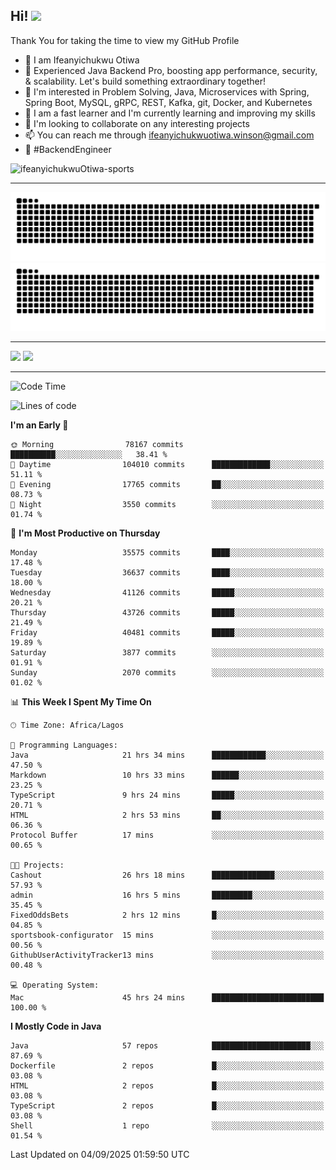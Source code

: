 <!-- BLOG-POST-LIST:START --><!-- BLOG-POST-LIST:END -->

## Hi! <img src="https://media.giphy.com/media/hvRJCLFzcasrR4ia7z/giphy.gif" width="4%"> 

Thank You for taking the time to view my GitHub Profile

- 👋 I am Ifeanyichukwu Otiwa
- 🚀 Experienced Java Backend Pro, boosting app performance, security, & scalability. Let's build something extraordinary together!
- 👀 I'm interested in Problem Solving, Java, Microservices with Spring, Spring Boot, MySQL, gRPC, REST, Kafka, git, Docker, and Kubernetes
- 🌱 I am a fast learner and I'm currently learning and improving my skills
- 💞️ I'm looking to collaborate on any interesting projects
- 📫 You can reach me through ifeanyichukwuotiwa.winson@gmail.com
- 🚀 #BackendEngineer

<p align="left" marginTop="10px"> <img src="https://komarev.com/ghpvc/?username=ifeanyichukwuOtiwa-sports&label=Profile%20views&color=0e75b6&style=for-the-badge" alt="ifeanyichukwuOtiwa-sports" /> </p>

***

<!--🐍📈SNAKEGRAPH / 🌐WEBSITE: https://github.com/Platane/snk -->
![github contribution grid snake animation](https://raw.githubusercontent.com/ifeanyichukwuOtiwa-sports/ifeanyichukwuOtiwa-sports/output/github-contribution-grid-snake-dark.svg#gh-dark-mode-only)![github contribution grid snake animation](https://raw.githubusercontent.com/ifeanyichukwuOtiwa-sports/ifeanyichukwuOtiwa-sports/output/github-contribution-grid-snake.svg#gh-light-mode-only)

***

<p float="left">
  <img float="left" src="https://github-readme-stats.vercel.app/api?username=ifeanyichukwuOtiwa-sports&count_private=true&include_all_commits=true&theme=react&show_icons=true" />
  <img float="right" src="https://github-readme-stats.vercel.app/api/top-langs/?username=ifeanyichukwuOtiwa-sports&layout=compact&show_icons=true&theme=react" /> 
</p>

***



<!--START_SECTION:waka-->
![Code Time](http://img.shields.io/badge/Code%20Time-4%2C162%20hrs%2044%20mins-blue)

![Lines of code](https://img.shields.io/badge/From%20Hello%20World%20I%27ve%20Written-61.3%20million%20lines%20of%20code-blue)

**I'm an Early 🐤** 

```text
🌞 Morning                78167 commits       ██████████░░░░░░░░░░░░░░░   38.41 % 
🌆 Daytime                104010 commits      █████████████░░░░░░░░░░░░   51.11 % 
🌃 Evening                17765 commits       ██░░░░░░░░░░░░░░░░░░░░░░░   08.73 % 
🌙 Night                  3550 commits        ░░░░░░░░░░░░░░░░░░░░░░░░░   01.74 % 
```
📅 **I'm Most Productive on Thursday** 

```text
Monday                   35575 commits       ████░░░░░░░░░░░░░░░░░░░░░   17.48 % 
Tuesday                  36637 commits       ████░░░░░░░░░░░░░░░░░░░░░   18.00 % 
Wednesday                41126 commits       █████░░░░░░░░░░░░░░░░░░░░   20.21 % 
Thursday                 43726 commits       █████░░░░░░░░░░░░░░░░░░░░   21.49 % 
Friday                   40481 commits       █████░░░░░░░░░░░░░░░░░░░░   19.89 % 
Saturday                 3877 commits        ░░░░░░░░░░░░░░░░░░░░░░░░░   01.91 % 
Sunday                   2070 commits        ░░░░░░░░░░░░░░░░░░░░░░░░░   01.02 % 
```


📊 **This Week I Spent My Time On** 

```text
🕑︎ Time Zone: Africa/Lagos

💬 Programming Languages: 
Java                     21 hrs 34 mins      ████████████░░░░░░░░░░░░░   47.50 % 
Markdown                 10 hrs 33 mins      ██████░░░░░░░░░░░░░░░░░░░   23.25 % 
TypeScript               9 hrs 24 mins       █████░░░░░░░░░░░░░░░░░░░░   20.71 % 
HTML                     2 hrs 53 mins       ██░░░░░░░░░░░░░░░░░░░░░░░   06.36 % 
Protocol Buffer          17 mins             ░░░░░░░░░░░░░░░░░░░░░░░░░   00.65 % 

🐱‍💻 Projects: 
Cashout                  26 hrs 18 mins      ██████████████░░░░░░░░░░░   57.93 % 
admin                    16 hrs 5 mins       █████████░░░░░░░░░░░░░░░░   35.45 % 
FixedOddsBets            2 hrs 12 mins       █░░░░░░░░░░░░░░░░░░░░░░░░   04.85 % 
sportsbook-configurator  15 mins             ░░░░░░░░░░░░░░░░░░░░░░░░░   00.56 % 
GithubUserActivityTracker13 mins             ░░░░░░░░░░░░░░░░░░░░░░░░░   00.48 % 

💻 Operating System: 
Mac                      45 hrs 24 mins      █████████████████████████   100.00 % 
```

**I Mostly Code in Java** 

```text
Java                     57 repos            ██████████████████████░░░   87.69 % 
Dockerfile               2 repos             █░░░░░░░░░░░░░░░░░░░░░░░░   03.08 % 
HTML                     2 repos             █░░░░░░░░░░░░░░░░░░░░░░░░   03.08 % 
TypeScript               2 repos             █░░░░░░░░░░░░░░░░░░░░░░░░   03.08 % 
Shell                    1 repo              ░░░░░░░░░░░░░░░░░░░░░░░░░   01.54 % 
```




 Last Updated on 04/09/2025 01:59:50 UTC
<!--END_SECTION:waka-->

<!--
<p align="center">
![trophy](https://github-profile-trophy.vercel.app/?username=ifeanyichukwuOtiwa-sports&theme=onedark) (https://github.com/ryo-ma/github-profile-trophy)
</p>
-->

<!---
ifeanyi-otiwa/ifeanyi-otiwa is a ✨ special ✨ repository because its `README.md` (this file) appears on your GitHub profile.
You can click the Preview link to take a look at your changes.
--->
